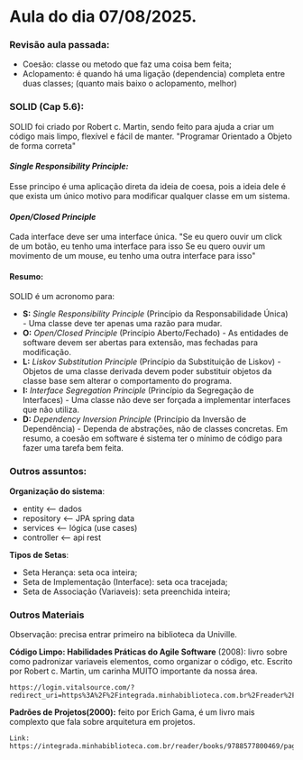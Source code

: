 # Aula do dia 07/08/2025.

### **Revisão aula passada:**
- Coesão: classe ou metodo que faz uma coisa bem feita;
- Aclopamento: é quando há uma ligação (dependencia) completa entre duas classes; (quanto mais baixo o aclopamento, melhor)

### **SOLID (Cap 5.6):** 
SOLID foi criado por Robert c. Martin, sendo feito para ajuda a criar um código mais limpo, flexível e fácil de manter. "Programar Orientado a Objeto de forma correta"

#### *Single Responsibility Principle:*  
Esse principo é uma aplicação direta da ideia de coesa, pois a ideia dele é que exista um único motivo para modificar qualquer classe em um sistema.

#### *Open/Closed Principle* 
Cada interface deve ser uma interface única.
"Se eu quero ouvir um click de um botão, eu tenho uma interface para isso
Se eu quero ouvir um movimento de um mouse, eu tenho uma outra interface para isso"

#### **Resumo:**
SOLID é um acronomo para:
- **S:** *Single Responsibility Principle* (Princípio da Responsabilidade Única) - Uma classe deve ter apenas uma razão para mudar.
- **O:** *Open/Closed Principle* (Princípio Aberto/Fechado) - As entidades de software devem ser abertas para extensão, mas fechadas para modificação.
- **L:** *Liskov Substitution Principle* (Princípio da Substituição de Liskov) - Objetos de uma classe derivada devem poder substituir objetos da classe base sem alterar o comportamento do programa.
- **I:** *Interface Segregation Principle* (Princípio da Segregação de Interfaces) - Uma classe não deve ser forçada a implementar interfaces que não utiliza.
- **D:** *Dependency Inversion Principle* (Princípio da Inversão de Dependência) - Dependa de abstrações, não de classes concretas.
Em resumo, a coesão em software é sistema ter o mínimo de código para fazer uma tarefa bem feita.

###  **Outros assuntos:**

**Organização do sistema**:
- entity <-- dados
- repository  <-- JPA spring data
- services <-- lógica (use cases)
- controller <-- api rest

**Tipos de Setas**:
- Seta Herança: seta oca inteira;
- Seta de Implementação (Interface): seta oca tracejada;
- Seta de Associação (Variaveis): seta preenchida inteira;

### **Outros Materiais**
Observação: precisa entrar primeiro na biblioteca da Univille.

**Código Limpo: Habilidades Práticas do Agile Software** (2008): livro sobre como padronizar variaveis elementos, como organizar o código, etc. Escrito por Robert c. Martin, um carinha MUITO importante da nossa área. 

```
https://login.vitalsource.com/?redirect_uri=https%3A%2F%2Fintegrada.minhabiblioteca.com.br%2Freader%2Fbooks%2F9788550816043%2Fpageid%2F0&brand=integrada.minhabiblioteca.com.br
```

**Padrões de Projetos(2000):** feito por Erich Gama, é um livro mais complexto que fala sobre arquitetura em projetos. 

```
Link: https://integrada.minhabiblioteca.com.br/reader/books/9788577800469/pageid/0
```
